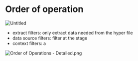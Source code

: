 # Order of operation

![Untitled](Order%20of%20operation%208be2c496c6184d11b8e6802c587a5f09/Untitled.png)

- extract filters: only extract data needed from the hyper file
- data source filters: filter at the stage
- context filters: a

![Order of Operations - Detailed.png](Order%20of%20operation%208be2c496c6184d11b8e6802c587a5f09/Order_of_Operations_-_Detailed.png)